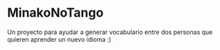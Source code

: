 # MinakoNoTango
Un proyecto para ayudar a generar vocabulario entre dos personas que quieren aprender un nuevo idioma :)
